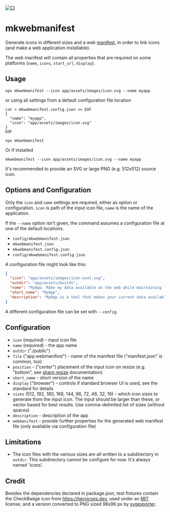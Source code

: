[![CI](https://github.com/febeling/mkwebmanifest/actions/workflows/node.js.yml/badge.svg)](https://github.com/febeling/mkwebmanifest/actions/workflows/node.js.yml)

# mkwebmanifest

Generate icons in different sizes and a web [manifest](https://developer.mozilla.org/en-US/docs/Web/Manifest), in order to link icons (and make a web application installable).

The web manifest will contain all properties that are required on some platforms (`name`, `icons`, `start_url`, `display`).

## Usage

```shell
npx mkwebmanifest --icon app/assets/images/icon.svg --name myapp
```

or using all settings from a default configuration file location

```shell
cat > mkwebmanifest.config.json << EOF
{
  "name": "myapp",
  "icon": "app/assets/images/icon.svg"
}
EOF

npx mkwebmanifest
```

Or if installed

```shell
mkwebmanifest --icon app/assets/images/icon.svg --name myapp
```

It's recommended to provide an SVG or large PNG (e.g. 512x512) source icon.

## Options and Configuration

Only the `icon` and `name` settings are required, either as option or configuration. `icon` is path of the input icon file, `name` is the name of the application.

If the `--name` option isn't given, the command assumes a configuration file at one of the default locations.

- `config/mkwebmanifest.json`
- `mkwebmanifest.json`
- `mkwebmanifest.config.json`
- `config/mkwebmanifest.config.json`

A configuration file might look like this:

```json
{
  "icon": "app/assets/images/icon-oval.svg",
  "outdir": "app/assets/builds",
  "name": "MyApp. Make my data available on the web while maintaining full control",
  "short_name": "MyApp",
  "description": "MyApp is a tool that makes your current data available while maintaining full control over it"
}
```

A different configuration file can be set with `--config`.

## Configuration

- `icon` (_required_) - input icon file
- `name` (_required_) - the app name
- `outdir` ("./public")
- `file` ("app.webmanifest") - name of the manifest file ("manifest.json" is common, too)
- `position` - ("center") placement of the input icon on resize (e.g. "bottom", see [sharp resize](https://sharp.pixelplumbing.com/api-resize/) documentation)
- `short_name` - short version of the name
- `display` ("browser") - controls if standard browser UI is used, see the standard for details
- `sizes` (512, 192, 180, 168, 144, 96, 72, 48, 32, 16) - which icon sizes to generate from the input icon. The input should be larger than these, or vector based for best results. Use comma-delimited list of sizes (without spaces)
- `description` - description of the app
- `webmanifest` - provide further properties for the generated web manifest file (only available via configuration file)

## Limitations

- The icon files with the various sizes are all written to a subdirectory in `outdir`. This subdirectory cannot be configure for now. It's always named 'icons'.

## Credit

Besides the dependencies declared in package.json, test fixtures contain the CheckBadge icon from https://heroicons.dev, used under an [MIT](https://github.com/tailwindlabs/heroicons/blob/master/LICENSE) license, and a version converted to PNG sized 96x96 px by [svgexporter](https://www.npmjs.com/package/svgexport).
